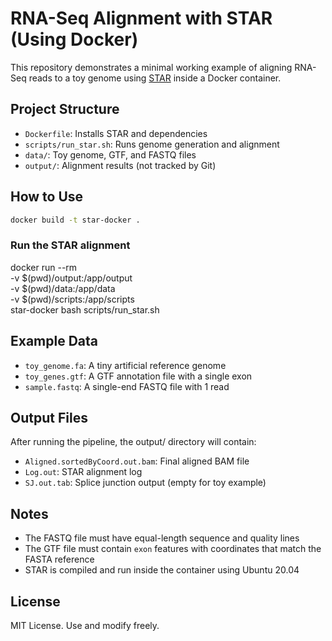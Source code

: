 # RNA-Seq Alignment with STAR (Using Docker)

This repository demonstrates a minimal working example of aligning RNA-Seq reads to a toy genome using [STAR](https://github.com/alexdobin/STAR) inside a Docker container.

## Project Structure

- `Dockerfile`: Installs STAR and dependencies
- `scripts/run_star.sh`: Runs genome generation and alignment
- `data/`: Toy genome, GTF, and FASTQ files
- `output/`: Alignment results (not tracked by Git)

## How to Use

```bash
docker build -t star-docker .
```

### Run the STAR alignment
docker run --rm \
  -v $(pwd)/output:/app/output \
  -v $(pwd)/data:/app/data \
  -v $(pwd)/scripts:/app/scripts \
  star-docker bash scripts/run_star.sh


## Example Data
- ```toy_genome.fa```: A tiny artificial reference genome
- ```toy_genes.gtf```: A GTF annotation file with a single exon
- ```sample.fastq```: A single-end FASTQ file with 1 read

## Output Files
After running the pipeline, the output/ directory will contain:
  - ```Aligned.sortedByCoord.out.bam```: Final aligned BAM file
  - ```Log.out```: STAR alignment log
  - ```SJ.out.tab```: Splice junction output (empty for toy example)

## Notes
- The FASTQ file must have equal-length sequence and quality lines
- The GTF file must contain ```exon``` features with coordinates that match the FASTA reference
- STAR is compiled and run inside the container using Ubuntu 20.04

## License
MIT License. Use and modify freely.

